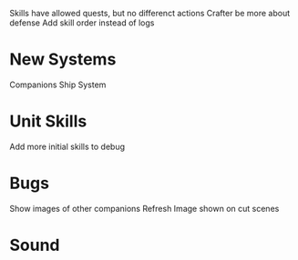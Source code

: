 


Skills have allowed quests, but no differenct actions
Crafter be more about defense
Add skill order instead of logs


# New Systems

Companions Ship System

# Unit Skills
Add more initial skills to debug

# Bugs
Show images of other companions
Refresh Image shown on cut scenes

# Sound

